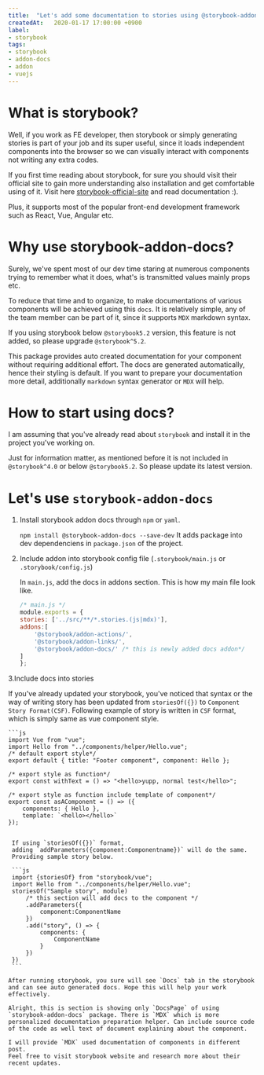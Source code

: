 ```yaml
---
title:  "Let's add some documentation to stories using @storybook-addon-docs"
createdAt:   2020-01-17 17:00:00 +0900
label: 
- storybook
tags:
- storybook
- addon-docs
- addon
- vuejs
---
```


# What is storybook?

Well, if you work as FE developer, then storybook or simply generating stories is part of your job and its super useful, since it loads independent components into the browser so we can visually interact with components not writing any extra codes.

If you first time reading about storybook, for sure you should visit their official site to gain more understanding also installation and get comfortable using of it. Visit here [storybook-official-site](https://storybook.js.org/) and read documentation :).

Plus, it supports most of the popular front-end development framework such as React, Vue, Angular etc.

# Why use storybook-addon-docs?

Surely, we've spent most of our dev time staring at numerous components trying to remember what it does, what's is transmitted values mainly props etc.

To reduce that time and to organize, to make documentations of various components will be achieved using this `docs`. It is relatively simple, any of the team member can be part of it, since it supports `MDX` markdown syntax.

If you using storybook below `@storybook5.2` version, this feature is not added, so please upgrade `@storybook^5.2`.

This package provides auto created documentation for your component without requiring additional effort. The docs are generated automatically, hence their styling is default. If you want to prepare your documentation more detail, additionally `markdown` syntax generator or `MDX` will help.

# How to start using docs?

I am assuming that you've already read about `storybook` and install it in the project you've working on.

Just for information matter, as mentioned before it is not included in `@storybook^4.0` or below `@storybook5.2`. So please update its latest version.

# Let's use `storybook-addon-docs`

1. Install storybook addon docs through `npm` or `yaml`.
   
   `npm install @storybook-addon-docs --save-dev`
   It adds package into dev dependenciens in `package.json` of the project.
2. Include addon into storybook config file (`.storybook/main.js` or `.storybook/config.js`)


    In `main.js`, add the docs in addons section.
    This is how my main file look like.

    ```js
    /* main.js */
    module.exports = {
    stories: ['../src/**/*.stories.(js|mdx)'],
    addons:[
        '@storybook/addon-actions/',
        '@storybook/addon-links/',
        '@storybook/addon-docs/' /* this is newly added docs addon*/
    ]
    };
    ```


3.Include docs into stories

If you've already updated your storybook, you've noticed that syntax or the way of writing story has been updated from `storiesOf({})` to `Component Story Format(CSF)`. 
    Following example of story is written in `CSF` format, which is simply same as vue component style.
    
    ```js
    import Vue from "vue";
    import Hello from "../components/helper/Hello.vue";
    /* default export style*/
    export default { title: "Footer component", component: Hello };

    /* export style as function*/
    export const withText = () => "<hello>yupp, normal test</hello>";
    
    /* export style as function include template of component*/
    export const asAComponent = () => ({
        components: { Hello },
        template: `<hello></hello>`
    });
   ```

    If using `storiesOf({})` format, 
    adding `addParameters({component:Componentname})` will do the same.
    Providing sample story below.

    ```js
    import {storiesOf} from "storybook/vue";
    import Hello from "../components/helper/Hello.vue";
    storiesOf("Sample story", module)
        /* this section will add docs to the component */
        .addParameters({
            component:ComponentName
        })
        .add("story", () => {
            components: {
                ComponentName
            }
        })
    })
    ```

After running storybook, you sure will see `Docs` tab in the storybook and can see auto generated docs. Hope this will help your work effectively.

Alright, this is section is showing only `DocsPage` of using `storybook-addon-docs` package. There is `MDX` which is more personalized documentation preparation helper. Can include source code of the code as well text of document explaining about the component.

I will provide `MDX` used documentation of components in different post.
Feel free to visit storybook website and research more about their recent updates.
